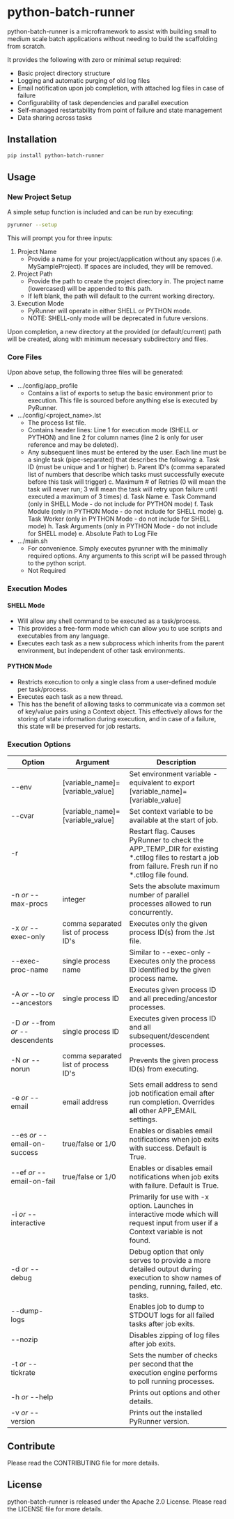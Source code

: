 # python-batch-runner
python-batch-runner is a microframework to assist with building small to medium scale batch applications without needing to build the scaffolding from scratch.

It provides the following with zero or minimal setup required:
* Basic project directory structure
* Logging and automatic purging of old log files
* Email notification upon job completion, with attached log files in case of failure
* Configurability of task dependencies and parallel execution
* Self-managed restartability from point of failure and state management
* Data sharing across tasks

## Installation
```bash
pip install python-batch-runner
```

## Usage

### New Project Setup
A simple setup function is included and can be run by executing:
```bash
pyrunner --setup
```
This will prompt you for three inputs:
1. Project Name
    * Provide a name for your project/application without any spaces (i.e. MySampleProject). If spaces are included, they will be removed.
2. Project Path
    * Provide the path to create the project directory in. The project name (lowercased) will be appended to this path.
    * If left blank, the path will default to the current working directory.
3. Execution Mode
    * PyRunner will operate in either SHELL or PYTHON mode.
    * NOTE: SHELL-only mode will be deprecated in future versions.

Upon completion, a new directory at the provided (or default/current) path will be created, along with minimum necessary subdirectory and files.

### Core Files
Upon above setup, the following three files will be generated:
* .../config/app_profile
  - Contains a list of exports to setup the basic environment prior to execution. This file is sourced before anything else is executed by PyRunner.
* .../config/<project_name>.lst
  - The process list file.
  - Contains header lines: Line 1 for execution mode (SHELL or PYTHON) and line 2 for column names (line 2 is only for user reference and may be deleted).
  - Any subsequent lines must be entered by the user. Each line must be a single task (pipe-separated) that describes the following:
    a. Task ID (must be unique and 1 or higher)
    b. Parent ID's (comma separated list of numbers that describe which tasks must successfully execute before this task will trigger)
    c. Maximum # of Retries (0 will mean the task will never run; 3 will mean the task will retry upon failure until executed a maximum of 3 times)
    d. Task Name
    e. Task Command (only in SHELL Mode - do not include for PYTHON mode)
    f. Task Module (only in PYTHON Mode - do not include for SHELL mode)
    g. Task Worker (only in PYTHON Mode - do not include for SHELL mode)
    h. Task Arguments (only in PYTHON Mode - do not include for SHELL mode)
    e. Absolute Path to Log File
* .../main.sh
  - For convenience. Simply executes pyrunner with the minimally required options. Any arguments to this script will be passed through to the python script.
  - Not Required

### Execution Modes
#### SHELL Mode
* Will allow any shell command to be executed as a task/process.
* This provides a free-form mode which can allow you to use scripts and executables from any language.
* Executes each task as a new subprocess which inherits from the parent environment, but independent of other task environments.

#### PYTHON Mode
* Restricts execution to only a single class from a user-defined module per task/process.
* Executes each task as a new thread.
* This has the benefit of allowing tasks to communicate via a common set of key/value pairs using a Context object. This effectively allows for the storing of state information during execution, and in case of a failure, this state will be preserved for job restarts.

### Execution Options
| Option | Argument | Description |
| --- | --- | --- |
| --env | [variable_name]=[variable_value] | Set environment variable - equivalent to export [variable_name]=[variable_value] |
| --cvar | [variable_name]=[variable_value] | Set context variable to be available at the start of job. |
| -r | | Restart flag. Causes PyRunner to check the APP_TEMP_DIR for existing *.ctllog files to restart a job from failure. Fresh run if no *.ctllog file found. |
| -n *or* --max-procs | integer | Sets the absolute maximum number of parallel processes allowed to run concurrently. |
| -x *or* --exec-only | comma separated list of process ID's | Executes only the given process ID(s) from the .lst file. |
| --exec-proc-name | single process name | Similar to --exec-only - Executes only the process ID identified by the given process name. |
| -A *or* --to *or* --ancestors | single process ID | Executes given process ID and all preceding/ancestor processes. |
| -D *or* --from *or* --descendents | single process ID | Executes given process ID and all subsequent/descendent processes. |
| -N *or* --norun | comma separated list of process ID's | Prevents the given process ID(s) from executing. |
| -e *or* --email | email address | Sets email address to send job notification email after run completion. Overrides **all** other APP_EMAIL settings. |
| --es *or* --email-on-success | true/false or 1/0 | Enables or disables email notifications when job exits with success. Default is True. |
| --ef *or* --email-on-fail | true/false or 1/0 | Enables or disables email notifications when job exits with failure. Default is True. |
| -i *or* --interactive | | Primarily for use with -x option. Launches in interactive mode which will request input from user if a Context variable is not found. |
| -d *or* --debug | | Debug option that only serves to provide a more detailed output during execution to show names of pending, running, failed, etc. tasks. |
| --dump-logs | | Enables job to dump to STDOUT logs for all failed tasks after job exits. |
| --nozip | | Disables zipping of log files after job exits. |
| -t *or* --tickrate | | Sets the number of checks per second that the execution engine performs to poll running processes. |
| -h *or* --help | | Prints out options and other details. |
| -v *or* --version | | Prints out the installed PyRunner version. |

## Contribute
Please read the CONTRIBUTING file for more details.

## License
python-batch-runner is released under the Apache 2.0 License. Please read the LICENSE file for more details.